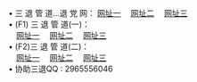 &#8226; 三 退 管 道...退 党 网：
<a href="http://go365.gq/go/8/" target="_blank">网址一</a>
　<a href="http://line36.gq/go/8/" target="_blank">网址二</a>
　<a href="http://qq404.cf/go/8/" target="_blank">网址三</a>
　<br />
&#8226; (F1) 三 退 管 道(一)：<br />
　<a href="http://go365.gq/d/" target="_blank">网址一</a>
　<a href="http://line36.gq/d/" target="_blank">网址二</a>
　<a href="http://qq404.cf/d/" target="_blank">网址三</a><br />
&#8226; (F2)三 退 管 道(二)：<br />
　<a href="http://go365.gq/dd/" target="_blank">网址一</a>
　<a href="http://line36.gq/dd/" target="_blank">网址二</a>
　<a href="http://qq404.cf/dd/" target="_blank">网址三</a><br />
&#8226; 协助三退QQ :
2965556046<br />
